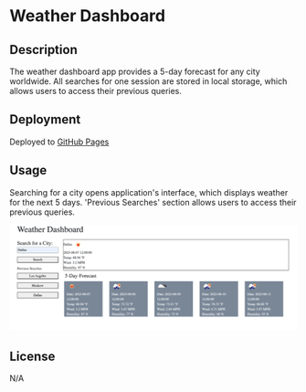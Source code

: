 # Weather Dashboard

## Description

The weather dashboard app provides a 5-day forecast for any city worldwide. All searches for one session are stored in local storage, which allows users to access their previous queries.

## Deployment

Deployed to [GitHub Pages](https://tanyasilyutina.github.io/weather-dashboard/)

## Usage

Searching for a city opens application's interface, which displays weather for the next 5 days. 'Previous Searches' section allows users to access their previous queries.

![App Interface](/assets/interface.png)


## License

N/A




